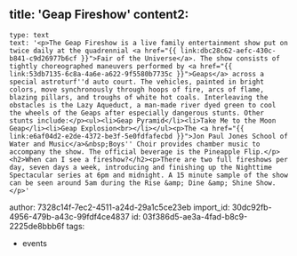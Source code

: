 title: 'Geap Fireshow'
content2:
  -
    type: text
    text: '<p>The Geap Fireshow is a live family entertainment show put on twice daily at the quadrennial <a href="{{ link:dbc28c62-aefc-430c-b841-c9d26977b6cf }}">Fair of the Universe</a>. The show consists of tightly choreographed maneuvers performed by <a href="{{ link:53db7135-6c8a-4a6e-a622-9f5580b7735c }}">Geaps</a> across a special astroturf''d auto court. The vehicles, painted in bright colors, move synchronously through hoops of fire, arcs of flame, blazing pillars, and troughs of white hot coals. Interleaving the obstacles is the Lazy Aqueduct, a man-made river dyed green to cool the wheels of the Geaps after especially dangerous stunts. Other stunts include:</p><ul><li>Geap Pyramid</li><li>Take Me to the Moon Geap</li><li>Geap Explosion<br></li></ul><p>The <a href="{{ link:e6af04d2-e2de-4372-be3f-5e0fdfafecbd }}">Jon Paul Jones School of Water and Music</a>&nbsp;Boys'' Choir provides chamber music to accompany the show. The official beverage is the Pineapple Flip.</p><h2>When can I see a fireshow?</h2><p>There are two full fireshows per day, seven days a week, introducing and finishing up the Nighttime Spectacular series at 6pm and midnight. A 15 minute sample of the show can be seen around 5am during the Rise &amp; Dine &amp; Shine Show.</p>'
author: 7328c14f-7ec2-4511-a24d-29a1c5ce23eb
import_id: 30dc92fb-4956-479b-a43c-99fdf4ce4837
id: 03f386d5-ae3a-4fad-b8c9-2225de8bbb6f
tags:
  - events
